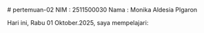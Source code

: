 # pertemuan-02
NIM : 2511500030
Nama : Monika Aldesia Plgaron

Hari ini, Rabu 01 Oktober.2025, saya mempelajari:
